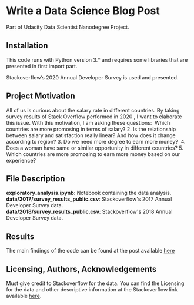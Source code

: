 # Write a Data Science Blog Post
Part of Udacity Data Scientist Nanodegree Project.


## Installation <a name="installation"></a>

This code runs with Python version 3.* and requires some libraries that are presented in first import part.

Stackoverflow’s 2020 Annual Developer Survey is used and presented.


## Project Motivation <a name="motivation"></a>

All of us is curious about the salary rate in different countries. By taking survey results of Stack Overflow performed in 2020 , I want to elaborate this issue. With this motivation, I am asking these questions: 
Which countries are more promosing in terms of salary?
2. Is the relationship between salary and satisfaction really linear? And how does it change according to region?
3. Do we need more degree to earn more money? 
4. Does a woman have same or similar opportunity in different countries?
5. Which countries are more promosing to earn more money based on our experience?

## File Description <a name="files"></a>

**exploratory_analysis.ipynb**: Notebook containing the data analysis. </br>
**data/2017/survey_results_public.csv**: Stackoverflow's 2017 Annual Developer Survey data. </br>
**data/2018/survey_results_public.csv**: Stackoverflow's 2018 Annual Developer Survey data. </br>

## Results <a name="results"></a>
The main findings of the code can be found at the post available [here](https://medium.com/@ericvenarusso2/what-are-the-most-common-programming-languages-used-in-brazil-8d630b76df2f)

## Licensing, Authors, Acknowledgements<a name="licensing"></a>
Must give credit to Stackoverflow for the data. You can find the Licensing for the data and other descriptive information at the Stackoverflow link available [here](https://insights.stackoverflow.com/survey).
